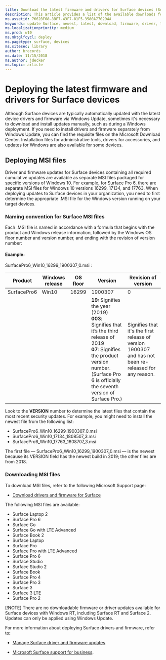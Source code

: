 ```yaml
---
title: Download the latest firmware and drivers for Surface devices (Surface)
description: This article provides a list of the available downloads for Surface devices and links to download the drivers and firmware for your device.
ms.assetid: 7662BF68-8BF7-43F7-81F5-3580A770294A
keywords: update Surface, newest, latest, download, firmware, driver, tablet, hardware, device
ms.localizationpriority: medium
ms.prod: w10
ms.mktglfcycl: deploy
ms.pagetype: surface, devices
ms.sitesec: library
author: brecords
ms.date: 11/15/2018
ms.author: jdecker
ms.topic: article
---
```


# Deploying the latest firmware and drivers for Surface devices
Although Surface devices are typically automatically updated with the latest device drivers and firmware via Windows Update, sometimes it's necessary to download and install updates manually, such as during a Windows deployment. If you need to install drivers and firmware separately from Windows Update, you can find the requisite files on the Microsoft Download Center. Installation files for administrative tools, drivers for accessories, and updates for Windows are also available for some devices.

## Deploying MSI files
Driver and firmware updates for Surface devices containing all required cumulative updates are available as separate MSI files packaged for specific versions of Windows 10. For example, for Surface Pro 6, there are separate MSI files for Windows 10 versions 16299, 17134, and 17763.
When deploying updates to Surface devices in your organization, you need to first determine the appropriate .MSI file for the Windows version running on your target devices.

### Naming convention for Surface MSI files
Each .MSI file is named in accordance with a formula that begins with the product and Windows release  information, followed by the Windows OS floor number and version number, and ending with the revision of version number:

#### Example:
SurfacePro6_Win10_16299_1900307_0.msi :
 
| Product     | Windows release | OS floor | Version                                                                                                                                                                                                                           | Revision of version                                                                                                     |
| ----------- | --------------- | -------- | --------------------------------------------------------------------------------------------------------------------------------------------------------------------------------------------------------------------------------- | ----------------------------------------------------------------------------------------------------------------------- |
| SurfacePro6 | Win10           | 16299    | 1900307                                                                                                                                                                                                                           | 0                                                                                                                       |
|             |                 |          | **19:**  Signifies the year (2019)<br>**003**: Signifies that it’s the third release of 2019<br>**07**: Signifies the product version number. (Surface Pro 6 is officially the seventh version of Surface Pro.) | Signifies that it's the first release of version 1900307 and has not been re-released for any reason. |

 
Look to the **VERSION** number to determine the latest files that contain the most recent security updates.  For example, you might need to install the newest file from the following list:


- SurfacePro6_Win10_16299_1900307_0.msi
- SurfacePro6_Win10_17134_1808507_3.msi
- SurfacePro6_Win10_17763_1808707_3.msi

The first file —  SurfacePro6_Win10_16299_1900307_0.msi  —  is the newest because its VERSION field has the newest build in 2019; the other files are from 2018.

### Downloading MSI files
To download MSI files, refer to the following Microsoft Support page:
 
- [Download drivers and firmware for Surface](https://support.microsoft.com/en-us/help/4023482/surface-download-drivers-and-firmware-for-surface)

 
The following MSI files are available:

- Surface Laptop 2
- Surface Pro 6
- Surface Go
- Surface Go with LTE Advanced
- Surface Book 2
- Surface Laptop
- Surface Pro
- Surface Pro with LTE Advanced
- Surface Pro 6
- Surface Studio
- Surface Studio 2
- Surface Book
- Surface Pro 4
- Surface Pro 3
- Surface 3
- Surface 3 LTE
- Surface Pro 2

[!NOTE]
There are no downloadable firmware or driver updates available for Surface devices with Windows RT, including Surface RT and Surface 2. Updates can only be applied using Windows Update.

For more information about deploying Surface drivers and firmware, refer to:

- [Manage Surface driver and firmware updates](https://docs.microsoft.com/en-us/surface/manage-surface-pro-3-firmware-updates).

- [Microsoft Surface support for business](https://www.microsoft.com/surface/support/business).


 





